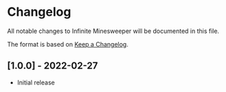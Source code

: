 # Changelog

All notable changes to Infinite Minesweeper will be documented in this file.

The format is based on [Keep a Changelog](https://keepachangelog.com/en/1.0.0/).

## [1.0.0] - 2022-02-27

- Initial release
